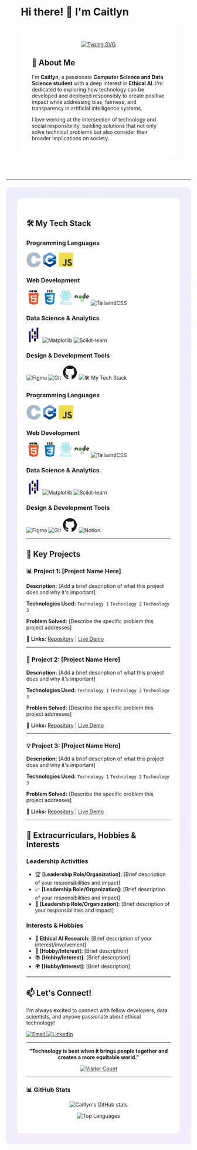 <div style="background-image: url('your-background-image-url-here'); background-size: cover; background-position: center; background-repeat: no-repeat; padding: 40px; border-radius: 15px; margin-bottom: 20px;">

# Hi there! 👋 I'm Caitlyn

<!-- Optional: Add a semi-transparent overlay for better text readability -->
<div style="background-color: rgba(255, 255, 255, 0.9); padding: 30px; border-radius: 10px; backdrop-filter: blur(5px);">

<div align="center">
  
<!-- Animated typing effect - you can implement this with a service like readme-typing-svg -->
[![Typing SVG](https://readme-typing-svg.herokuapp.com?font=Fira+Code&size=24&duration=2000&pause=500&color=6366F1&center=true&vCenter=true&width=500&lines=Hi!+I'm+a+programmer;Hi!+I'm+a+data+scientist;Hi!+I'm+Caitlyn;Hi!+I'm+a+programmer)](https://git.io/typing-svg)

</div>

## 🌟 About Me

I'm **Caitlyn**, a passionate **Computer Science and Data Science student** with a deep interest in **Ethical AI**. I'm dedicated to exploring how technology can be developed and deployed responsibly to create positive impact while addressing bias, fairness, and transparency in artificial intelligence systems.

I love working at the intersection of technology and social responsibility, building solutions that not only solve technical problems but also consider their broader implications on society.

</div>

</div>

---

<!-- You can also add background images to other sections -->
<div style="background-image: linear-gradient(135deg, rgba(99, 102, 241, 0.1), rgba(168, 85, 247, 0.1)), url('your-tech-stack-bg-image-url'); background-size: cover; padding: 30px; border-radius: 10px; margin: 20px 0;">

<div style="background-color: rgba(255, 255, 255, 0.95); padding: 25px; border-radius: 8px;">

## 🛠️ My Tech Stack

### **Programming Languages**
<p align="left">
  <img src="https://raw.githubusercontent.com/devicons/devicon/master/icons/c/c-original.svg" alt="C" width="40" height="40"/>
  <img src="https://raw.githubusercontent.com/devicons/devicon/master/icons/cplusplus/cplusplus-original.svg" alt="C++" width="40" height="40"/>
  <img src="https://raw.githubusercontent.com/devicons/devicon/master/icons/javascript/javascript-original.svg" alt="JavaScript" width="40" height="40"/>
</p>

### **Web Development**
<p align="left">
  <img src="https://raw.githubusercontent.com/devicons/devicon/master/icons/html5/html5-original-wordmark.svg" alt="HTML5" width="40" height="40"/>
  <img src="https://raw.githubusercontent.com/devicons/devicon/master/icons/css3/css3-original-wordmark.svg" alt="CSS3" width="40" height="40"/>
  <img src="https://raw.githubusercontent.com/devicons/devicon/master/icons/react/react-original-wordmark.svg" alt="React" width="40" height="40"/>
  <img src="https://raw.githubusercontent.com/devicons/devicon/master/icons/nodejs/nodejs-original-wordmark.svg" alt="Node.js" width="40" height="40"/>
  <img src="https://www.vectorlogo.zone/logos/tailwindcss/tailwindcss-icon.svg" alt="TailwindCSS" width="40" height="40"/>
</p>

### **Data Science & Analytics**
<p align="left">
  <img src="https://raw.githubusercontent.com/devicons/devicon/2ae2a900d2f041da66e950e4d48052658d850630/icons/pandas/pandas-original.svg" alt="Pandas" width="40" height="40"/>
  <img src="https://upload.wikimedia.org/wikipedia/commons/8/84/Matplotlib_icon.svg" alt="Matplotlib" width="40" height="40"/>
  <img src="https://upload.wikimedia.org/wikipedia/commons/0/05/Scikit_learn_logo_small.svg" alt="Scikit-learn" width="40" height="40"/>
</p>

### **Design & Development Tools**
<p align="left">
  <img src="https://www.vectorlogo.zone/logos/figma/figma-icon.svg" alt="Figma" width="40" height="40"/>
  <img src="https://www.vectorlogo.zone/logos/git-scm/git-scm-icon.svg" alt="Git" width="40" height="40"/>
  <img src="https://raw.githubusercontent.com/devicons/devicon/master/icons/github/github-original.svg" alt="GitHub" width="40" height="40"/>
  <img src="https://www.vectorlogo.zone/logos/notion/notion-icon.s

## 🛠️ My Tech Stack

### **Programming Languages**
<p align="left">
  <img src="https://raw.githubusercontent.com/devicons/devicon/master/icons/c/c-original.svg" alt="C" width="40" height="40"/>
  <img src="https://raw.githubusercontent.com/devicons/devicon/master/icons/cplusplus/cplusplus-original.svg" alt="C++" width="40" height="40"/>
  <img src="https://raw.githubusercontent.com/devicons/devicon/master/icons/javascript/javascript-original.svg" alt="JavaScript" width="40" height="40"/>
</p>

### **Web Development**
<p align="left">
  <img src="https://raw.githubusercontent.com/devicons/devicon/master/icons/html5/html5-original-wordmark.svg" alt="HTML5" width="40" height="40"/>
  <img src="https://raw.githubusercontent.com/devicons/devicon/master/icons/css3/css3-original-wordmark.svg" alt="CSS3" width="40" height="40"/>
  <img src="https://raw.githubusercontent.com/devicons/devicon/master/icons/react/react-original-wordmark.svg" alt="React" width="40" height="40"/>
  <img src="https://raw.githubusercontent.com/devicons/devicon/master/icons/nodejs/nodejs-original-wordmark.svg" alt="Node.js" width="40" height="40"/>
  <img src="https://www.vectorlogo.zone/logos/tailwindcss/tailwindcss-icon.svg" alt="TailwindCSS" width="40" height="40"/>
</p>

### **Data Science & Analytics**
<p align="left">
  <img src="https://raw.githubusercontent.com/devicons/devicon/2ae2a900d2f041da66e950e4d48052658d850630/icons/pandas/pandas-original.svg" alt="Pandas" width="40" height="40"/>
  <img src="https://upload.wikimedia.org/wikipedia/commons/8/84/Matplotlib_icon.svg" alt="Matplotlib" width="40" height="40"/>
  <img src="https://upload.wikimedia.org/wikipedia/commons/0/05/Scikit_learn_logo_small.svg" alt="Scikit-learn" width="40" height="40"/>
</p>

### **Design & Development Tools**
<p align="left">
  <img src="https://www.vectorlogo.zone/logos/figma/figma-icon.svg" alt="Figma" width="40" height="40"/>
  <img src="https://www.vectorlogo.zone/logos/git-scm/git-scm-icon.svg" alt="Git" width="40" height="40"/>
  <img src="https://raw.githubusercontent.com/devicons/devicon/master/icons/github/github-original.svg" alt="GitHub" width="40" height="40"/>
  <img src="https://www.vectorlogo.zone/logos/notion/notion-icon.svg" alt="Notion" width="40" height="40"/>
</p>

---

## 🚀 Key Projects

### 📊 Project 1: [Project Name Here]
**Description:** [Add a brief description of what this project does and why it's important]

**Technologies Used:** `Technology 1` `Technology 2` `Technology 3`

**Problem Solved:** [Describe the specific problem this project addresses]

🔗 **Links:** [Repository](your-repo-link-here) | [Live Demo](your-demo-link-here)

---

### 🤖 Project 2: [Project Name Here]
**Description:** [Add a brief description of what this project does and why it's important]

**Technologies Used:** `Technology 1` `Technology 2` `Technology 3`

**Problem Solved:** [Describe the specific problem this project addresses]

🔗 **Links:** [Repository](your-repo-link-here) | [Live Demo](your-demo-link-here)

---

### 💡 Project 3: [Project Name Here]
**Description:** [Add a brief description of what this project does and why it's important]

**Technologies Used:** `Technology 1` `Technology 2` `Technology 3`

**Problem Solved:** [Describe the specific problem this project addresses]

🔗 **Links:** [Repository](your-repo-link-here) | [Live Demo](your-demo-link-here)

---

## 🌱 Extracurriculars, Hobbies & Interests

### **Leadership Activities**
- 🏆 **[Leadership Role/Organization]:** [Brief description of your responsibilities and impact]
- 📈 **[Leadership Role/Organization]:** [Brief description of your responsibilities and impact]
- 🎯 **[Leadership Role/Organization]:** [Brief description of your responsibilities and impact]

### **Interests & Hobbies**
- 🔬 **Ethical AI Research:** [Brief description of your interest/involvement]
- 🎨 **[Hobby/Interest]:** [Brief description]
- 📚 **[Hobby/Interest]:** [Brief description]
- 🌍 **[Hobby/Interest]:** [Brief description]

---

## 📫 Let's Connect!

I'm always excited to connect with fellow developers, data scientists, and anyone passionate about ethical technology!

<p align="left">
  <a href="mailto:your.email@example.com">
    <img src="https://img.shields.io/badge/Email-D14836?style=for-the-badge&logo=gmail&logoColor=white" alt="Email"/>
  </a>
  <a href="https://linkedin.com/in/your-linkedin-username">
    <img src="https://img.shields.io/badge/LinkedIn-0077B5?style=for-the-badge&logo=linkedin&logoColor=white" alt="LinkedIn"/>
  </a>
</p>

---

<div align="center">
  
**"Technology is best when it brings people together and creates a more equitable world."**

[![Visitor Count](https://visitcount.itsvg.in/api?id=your-github-username&icon=0&color=0)](https://visitcount.itsvg.in)

</div>

---

### 📊 GitHub Stats

<div align="center">
  
![Caitlyn's GitHub stats](https://github-readme-stats.vercel.app/api?username=your-github-username&show_icons=true&theme=radical)

![Top Languages](https://github-readme-stats.vercel.app/api/top-langs/?username=your-github-username&layout=compact&theme=radical)

</div>
